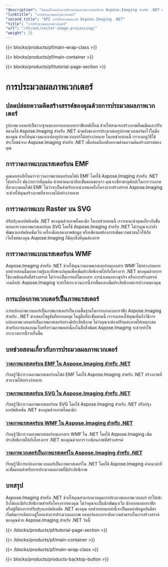 ```yaml
---
"description": "ค้นพบโลกแห่งการประมวลผลภาพเวกเตอร์ด้วย Aspose.Imaging สำหรับ .NET เรียนรู้การวาดและแปลงภาพเวกเตอร์อย่างง่ายดาย ปรับปรุงโครงการ .NET ของคุณวันนี้!"
"linktitle": "การประมวลผลภาพเวกเตอร์"
"second_title": "API การประมวลผลภาพ Aspose.Imaging .NET"
"title": "การประมวลผลภาพเวกเตอร์"
"url": "/th/net/vector-image-processing/"
"weight": 25
---
```


{{< blocks/products/pf/main-wrap-class >}}

{{< blocks/products/pf/main-container >}}

{{< blocks/products/pf/tutorial-page-section >}}

# การประมวลผลภาพเวกเตอร์


## ปลดปล่อยความคิดสร้างสรรค์ของคุณด้วยการประมวลผลภาพเวกเตอร์

รูปภาพเวกเตอร์เป็นรากฐานของการออกแบบกราฟิกสมัยใหม่ ช่วยให้สามารถสร้างภาพที่คมชัดและปรับขนาดได้ Aspose.Imaging สำหรับ .NET นำพลังของการประมวลผลรูปภาพเวกเตอร์มาไว้ในมือของคุณ ช่วยให้คุณวาดและแปลงรูปภาพเวกเตอร์ได้อย่างง่ายดาย ในบทช่วยสอนนี้ เราจะมาดูวิธีใช้ประโยชน์จาก Aspose.Imaging สำหรับ .NET เพื่อปลดล็อกศักยภาพด้านความคิดสร้างสรรค์ของคุณ

## การวาดภาพแบบแรสเตอร์บน EMF

คุณเคยสงสัยไหมว่าจะวาดภาพแรสเตอร์บนไฟล์ EMF โดยใช้ Aspose.Imaging สำหรับ .NET ได้อย่างไร มันง่ายกว่าที่คุณคิด ด้วยคำแนะนำทีละขั้นตอนของเรา คุณจะเชี่ยวชาญศิลปะในการวางภาพที่สวยงามบนไฟล์ EMF ไม่ว่าจะเป็นสำหรับการนำเสนอหรือโครงการสร้างสรรค์ Aspose.Imaging จะช่วยให้คุณสร้างภาพที่สวยงามได้อย่างง่ายดาย

## การวาดภาพแบบ Raster บน SVG

ปรับปรุงแอปพลิเคชัน .NET ของคุณด้วยภาพไดนามิก ในบทช่วยสอนนี้ เราจะแนะนำคุณเกี่ยวกับขั้นตอนการวาดภาพแรสเตอร์บน SVG โดยใช้ Aspose.Imaging สำหรับ .NET ไม่ว่าคุณจะกำลังพัฒนาแอปพลิเคชันเว็บ เครื่องมือแสดงภาพข้อมูล หรือเพียงแค่ต้องการเพิ่มความน่าสนใจให้กับเว็บไซต์ของคุณ Aspose.Imaging ก็มีทุกสิ่งที่คุณต้องการ

## การวาดภาพแบบแรสเตอร์บน WMF

Aspose.Imaging สำหรับ .NET ช่วยให้คุณวาดภาพแรสเตอร์บนเอกสาร WMF ได้อย่างง่ายดาย บทช่วยสอนนี้มอบความรู้และทักษะแก่คุณเพื่อเพิ่มประสิทธิภาพให้กับโครงการ .NET ของคุณด้วยการใช้ภาพซ้อนทับที่สร้างสรรค์ ไม่ว่าจะเป็นการแก้ไขเอกสาร การนำเสนอทางธุรกิจ หรือการสร้างสรรค์งานศิลปะ Aspose.Imaging จะทำให้กระบวนการนี้ง่ายขึ้นและเพิ่มประสิทธิภาพการทำงานของคุณ

## การแปลงภาพเวกเตอร์เป็นภาพแรสเตอร์

การแปลงภาพเวกเตอร์เป็นภาพแรสเตอร์เป็นงานพื้นฐานในการออกแบบกราฟิก Aspose.Imaging สำหรับ ..NET นำเสนอโซลูชันที่ครอบคลุม ในคู่มือทีละขั้นตอนนี้ เราจะแสดงให้คุณเห็นถึงวิธีการแปลงภาพเวกเตอร์เป็นภาพแรสเตอร์อย่างมีประสิทธิภาพ ไม่ว่าคุณจะต้องปรับแต่งภาพให้เหมาะสมสำหรับการแสดงบนเว็บหรือรวมภาพเหล่านี้ลงในสื่อสิ่งพิมพ์ Aspose.Imaging จะช่วยทำให้กระบวนการนี้ราบรื่นขึ้น

## บทช่วยสอนเกี่ยวกับการประมวลผลภาพเวกเตอร์
### [วาดภาพแรสเตอร์บน EMF ใน Aspose.Imaging สำหรับ .NET](./draw-raster-image-on-emf/)
เรียนรู้วิธีการวาดภาพแรสเตอร์บนไฟล์ EMF โดยใช้ Aspose.Imaging สำหรับ .NET สร้างภาพที่สวยงามได้อย่างง่ายดาย
### [วาดภาพแรสเตอร์บน SVG ใน Aspose.Imaging สำหรับ .NET](./draw-raster-image-on-svg/)
เรียนรู้วิธีการวาดภาพแรสเตอร์บน SVG โดยใช้ Aspose.Imaging สำหรับ .NET ปรับปรุงแอปพลิเคชัน .NET ของคุณด้วยภาพไดนามิก
### [วาดภาพแรสเตอร์บน WMF ใน Aspose.Imaging สำหรับ .NET](./draw-raster-image-on-wmf/)
เรียนรู้วิธีการวาดภาพแรสเตอร์บนเอกสาร WMF ใน .NET โดยใช้ Aspose.Imaging เพิ่มประสิทธิภาพให้กับโครงการ .NET ของคุณด้วยการวางซ้อนภาพที่สร้างสรรค์
### [วาดภาพเวกเตอร์เป็นภาพแรสเตอร์ใน Aspose.Imaging สำหรับ .NET](./draw-vector-image-to-raster-image/)
เรียนรู้วิธีการแปลงภาพเวกเตอร์เป็นภาพแรสเตอร์ใน .NET โดยใช้ Aspose.Imaging คำแนะนำทีละขั้นตอนสำหรับการประมวลผลภาพที่มีประสิทธิภาพ

## บทสรุป

Aspose.Imaging สำหรับ .NET ช่วยให้คุณสามารถควบคุมการประมวลผลภาพเวกเตอร์ ทำให้เข้าถึงได้และมีประสิทธิภาพสำหรับโครงการของคุณ ไม่ว่าคุณจะเป็นนักพัฒนาเว็บ นักออกแบบกราฟิก หรือผู้ที่ต้องการปรับปรุงแอปพลิเคชัน .NET ของคุณ บทช่วยสอนเหล่านี้จะเป็นแหล่งข้อมูลอันมีค่า เริ่มต้นการเดินทางสู่โลกแห่งการประมวลผลภาพเวกเตอร์และยกระดับความสามารถในการสร้างสรรค์ของคุณด้วย Aspose.Imaging สำหรับ .NET วันนี้

{{< /blocks/products/pf/tutorial-page-section >}}

{{< /blocks/products/pf/main-container >}}

{{< /blocks/products/pf/main-wrap-class >}}

{{< blocks/products/products-backtop-button >}}